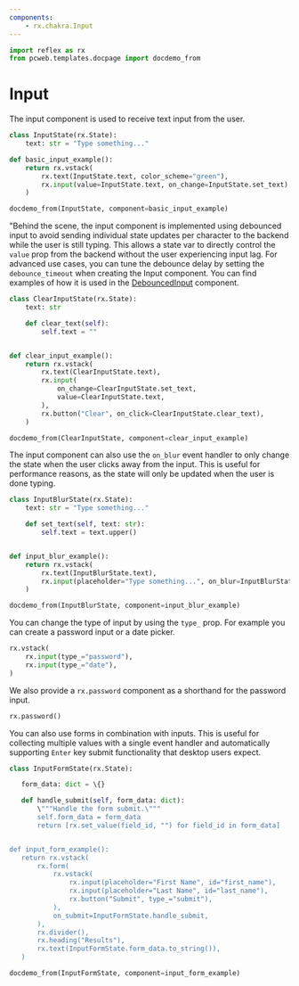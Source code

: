 ```yaml
---
components:
    - rx.chakra.Input
---
```


```python exec
import reflex as rx
from pcweb.templates.docpage import docdemo_from
```

# Input

The input component is used to receive text input from the user.

```python exec
class InputState(rx.State):
    text: str = "Type something..."

def basic_input_example():
    return rx.vstack(
        rx.text(InputState.text, color_scheme="green"),
        rx.input(value=InputState.text, on_change=InputState.set_text)
    )
```

```python eval
docdemo_from(InputState, component=basic_input_example)
```

"Behind the scene, the input component is implemented using debounced input to avoid sending individual state updates per character to the backend while the user is still typing.
This allows a state var to directly control the `value` prop from the backend without the user experiencing input lag.
For advanced use cases, you can tune the debounce delay by setting the `debounce_timeout` when creating the Input component.
You can find examples of how it is used in the [DebouncedInput](/docs/library/forms/debounceinput) component.


```python exec
class ClearInputState(rx.State):
    text: str

    def clear_text(self):
        self.text = ""


def clear_input_example():
    return rx.vstack(
        rx.text(ClearInputState.text),
        rx.input(
            on_change=ClearInputState.set_text,
            value=ClearInputState.text,
        ),
        rx.button("Clear", on_click=ClearInputState.clear_text),
    )
```

```python eval
docdemo_from(ClearInputState, component=clear_input_example)
```

The input component can also use the `on_blur` event handler to only change the state when the user clicks away from the input.
This is useful for performance reasons, as the state will only be updated when the user is done typing.


```python exec
class InputBlurState(rx.State):
    text: str = "Type something..."

    def set_text(self, text: str):
        self.text = text.upper()


def input_blur_example():
    return rx.vstack(
        rx.text(InputBlurState.text),
        rx.input(placeholder="Type something...", on_blur=InputBlurState.set_text)
    )
```

```python eval
docdemo_from(InputBlurState, component=input_blur_example)
```

You can change the type of input by using the `type_` prop.
For example you can create a password input or a date picker.

```python demo
rx.vstack(
    rx.input(type_="password"),
    rx.input(type_="date"),
)
```

We also provide a `rx.password` component as a shorthand for the password input.

```python demo
rx.password()
```

 You can also use forms in combination with inputs.
 This is useful for collecting multiple values with a single event handler and automatically supporting `Enter` key submit functionality that desktop users expect.


 ```python exec
 class InputFormState(rx.State):

    form_data: dict = \{}

    def handle_submit(self, form_data: dict):
        \"""Handle the form submit.\"""
        self.form_data = form_data
        return [rx.set_value(field_id, "") for field_id in form_data]


def input_form_example():
    return rx.vstack(
        rx.form(
            rx.vstack(
                rx.input(placeholder="First Name", id="first_name"),
                rx.input(placeholder="Last Name", id="last_name"),
                rx.button("Submit", type_="submit"),
            ),
            on_submit=InputFormState.handle_submit,
        ),
        rx.divider(),
        rx.heading("Results"),
        rx.text(InputFormState.form_data.to_string()),
    )
 ```

 ```python eval
 docdemo_from(InputFormState, component=input_form_example)
 ```
